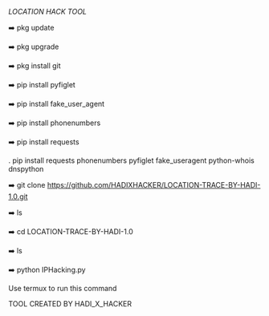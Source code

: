 *LOCATION HACK TOOL* 


➡️ pkg update 

➡️ pkg upgrade 

➡️ pkg install git 

➡️ pip install pyfiglet

➡️ pip install fake_user_agent

➡️ pip install phonenumbers

➡️ pip install requests

 . pip install requests phonenumbers pyfiglet fake_useragent python-whois dnspython

➡️ git clone https://github.com/HADIXHACKER/LOCATION-TRACE-BY-HADI-1.0.git

➡️ ls

➡️ cd LOCATION-TRACE-BY-HADI-1.0

➡️ ls

➡️ python IPHacking.py

Use termux to run this command

TOOL CREATED BY HADI_X_HACKER

